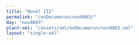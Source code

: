 ```yaml
---
title: "Novel III"
permalink: "/enDecameron/nov0803/"
day: "nov0803"
plant-xml: "/assets/xml/enDecameron/nov0803.xml"
layout: "single-xml"
---
```

